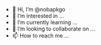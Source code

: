 - 👋 Hi, I’m @nobapkgo
- 👀 I’m interested in ...
- 🌱 I’m currently learning ...
- 💞️ I’m looking to collaborate on ...
- 📫 How to reach me ...

<!---
nobapkgo/nobapkgo is a ✨ special ✨ repository because its `README.md` (this file) appears on your GitHub profile.
You can click the Preview link to take a look at your changes.
--->
